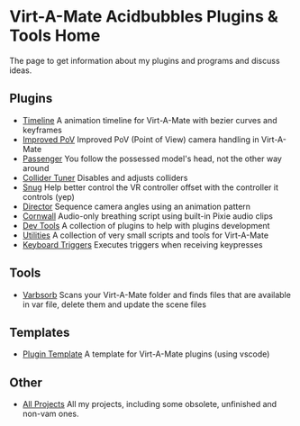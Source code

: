 # Virt-A-Mate Acidbubbles Plugins & Tools Home

The page to get information about my plugins and programs and discuss ideas.

## Plugins

* [Timeline](https://github.com/acidbubbles/vam-timeline) A animation timeline for Virt-A-Mate with bezier curves and keyframes 
* [Improved PoV](https://github.com/acidbubbles/vam-improved-pov) Improved PoV (Point of View) camera handling in Virt-A-Mate 
* [Passenger](https://github.com/acidbubbles/vam-passenger) You follow the possessed model's head, not the other way around 
* [Collider Tuner](https://github.com/acidbubbles/vam-collider-tuner) Disables and adjusts colliders
* [Snug](https://github.com/acidbubbles/vam-snug) Help better control the VR controller offset with the controller it controls (yep) 
* [Director](https://github.com/acidbubbles/vam-director) Sequence camera angles using an animation pattern 
* [Cornwall](https://github.com/acidbubbles/vam-cornwall) Audio-only breathing script using built-in Pixie audio clips  
* [Dev Tools](https://github.com/acidbubbles/vam-devtools) A collection of plugins to help with plugins development
* [Utilities](https://github.com/acidbubbles/vam-utilities) A collection of very small scripts and tools for Virt-A-Mate 
* [Keyboard Triggers](https://github.com/acidbubbles/vam-keyboard-triggers) Executes triggers when receiving keypresses

## Tools

* [Varbsorb](https://github.com/acidbubbles/vam-varbsorb) Scans your Virt-A-Mate folder and finds files that are available in var file, delete them and update the scene files

## Templates

* [Plugin Template](https://github.com/acidbubbles/vam-plugin-template) A template for Virt-A-Mate plugins (using vscode) 

## Other

* [All Projects](https://github.com/acidbubbles) All my projects, including some obsolete, unfinished and non-vam ones.
